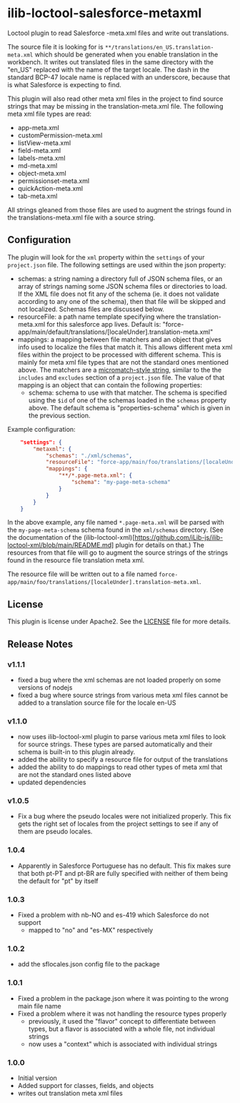 # ilib-loctool-salesforce-metaxml

Loctool plugin to read Salesforce -meta.xml files and write out translations.

The source file it is looking for is `**/translations/en_US.translation-meta.xml`
which should be generated when you enable translation in the workbench. It writes out
translated files in the same directory with the "en_US" replaced with the name of
the target locale. The dash in the standard BCP-47 locale name is replaced with an
underscore, because that is what Salesforce is expecting to find.

This plugin will also read other meta xml files in the project to find source strings
that may be missing in the translation-meta.xml file. The following meta xml file
types are read:

* app-meta.xml
* customPermission-meta.xml
* listView-meta.xml
* field-meta.xml
* labels-meta.xml
* md-meta.xml
* object-meta.xml
* permissionset-meta.xml
* quickAction-meta.xml
* tab-meta.xml

All strings gleaned from those files are used to augment the strings found in the
translations-meta.xml file with a source string.

## Configuration

The plugin will look for the `xml` property within the `settings`
of your `project.json` file. The following settings are
used within the json property:

- schemas: a string naming a directory full of JSON schema files, or
  an array of strings naming some JSON schema files or directories to
  load. If the XML file
  does not fit any of the schema (ie. it does not validate according to
  any one of the schema), then that file will be skipped and not localized.
  Schemas files are discussed below.
- resourceFile: a path name template specifying where the translation-meta.xml
  for this salesforce app lives. Default is:
  "force-app/main/default/translations/[localeUnder].translation-meta.xml"
- mappings: a mapping between file matchers and an object that gives
  info used to localize the files that match it. This allows different
  meta xml files within the project to be processed with different schema.
  This is mainly for meta xml file types that are not the standard ones
  mentioned above.
  The matchers are
  a [micromatch-style string](https://www.npmjs.com/package/micromatch),
  similar to the the `includes` and `excludes` section of a
  `project.json` file. The value of that mapping is an object that
  can contain the following properties:
    - schema: schema to use with that matcher. The schema is
      specified using the `$id` of one of the schemas loaded in the
      `schemas` property above. The default schema is "properties-schema"
      which is given in the previous section.

Example configuration:

```json
    "settings": {
        "metaxml": {
            "schemas": "./xml/schemas",
            "resourceFile": "force-app/main/foo/translations/[localeUnder].translation-meta.xml",
            "mappings": {
                "**/*.page-meta.xml": {
                    "schema": "my-page-meta-schema"
                }
            }
        }
    }
```

In the above example, any file named `*.page-meta.xml` will be parsed with the
`my-page-meta-schema` schema found in the `xml/schemas` directory. (See the
documentation of the (ilib-loctool-xml)[https://github.com/iLib-js/ilib-loctool-xml/blob/main/README.md]
plugin for details on that.) The
resources from that file will go to augment the source strings of the strings
found in the resource file translation meta xml.

The resource file will be written out to a file named
`force-app/main/foo/translations/[localeUnder].translation-meta.xml`.

## License

This plugin is license under Apache2. See the [LICENSE](./LICENSE)
file for more details.

## Release Notes

### v1.1.1

- fixed a bug where the xml schemas are not loaded properly on some versions
  of nodejs
- fixed a bug where source strings from various meta xml files cannot be added
  to a translation source file for the locale en-US

### v1.1.0

- now uses ilib-loctool-xml plugin to parse various meta xml files to look for
  source strings. These types are parsed automatically and their schema is
  built-in to this plugin already.
- added the ability to specify a resource file for output of the translations
- added the ability to do mappings to read other types of meta xml that
  are not the standard ones listed above
- updated dependencies

### v1.0.5

- Fix a bug where the pseudo locales were not initialized properly.
  This fix gets the right set of locales from the project settings to
  see if any of them are pseudo locales.

### 1.0.4

- Apparently in Salesforce Portuguese has no default. This fix makes sure that
  both pt-PT and pt-BR are fully specified with neither of them being the default
  for "pt" by itself

### 1.0.3

- Fixed a problem with nb-NO and es-419 which Salesforce do not support
    - mapped to "no" and "es-MX" respectively

### 1.0.2

- add the sflocales.json config file to the package

### 1.0.1

- Fixed a problem in the package.json where it was pointing to the wrong main file name
- Fixed a problem where it was not handling the resource types properly
    - previously, it used the "flavor" concept to differentiate between types,
      but a flavor is associated with a whole file, not individual strings
    - now uses a "context" which is associated with individual strings

### 1.0.0

- Initial version
- Added support for classes, fields, and objects
- writes out translation meta xml files

